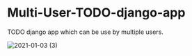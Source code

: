 # Multi-User-TODO-django-app
TODO django app which can be use by multiple users.

![2021-01-03 (3)](https://user-images.githubusercontent.com/73415299/103476184-86d0b980-4dd9-11eb-9842-9288d3aa8e87.png)
